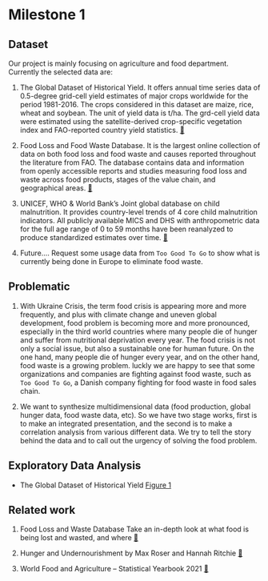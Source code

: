 # Milestone 1

## Dataset

Our project is mainly focusing on agriculture and food department. Currently the selected data are:

1. The Global Dataset of Historical Yield. It offers annual time series data of 0.5-degree grid-cell yield estimates of major crops worldwide for the period 1981-2016. The crops considered in this dataset are maize, rice, wheat and soybean. The unit of yield data is t/ha. The grd-cell yield data were estimated using the satellite-derived crop-specific vegetation index and FAO-reported country yield statistics. [🔗](https://doi.pangaea.de/10.1594/PANGAEA.909132)
![]()

2. Food Loss and Food Waste Database.  It is the largest online collection of data on both food loss and food waste and causes reported throughout the literature from FAO. The database contains data and information from openly accessible reports and studies measuring food loss and waste across food products, stages of the value chain, and geographical areas. [🔗](https://www.fao.org/policy-support/tools-and-publications/resources-details/en/c/1445985/)
![]()

3. UNICEF, WHO & World Bank’s Joint global database on child malnutrition. It provides country-level trends of 4 core child malnutrition indicators. All publicly available MICS and DHS with anthropometric data for the full age range of 0 to 59 months have been reanalyzed to produce standardized estimates over time. [🔗](https://data.unicef.org/resources/dataset/malnutrition-data/)
![]()

4. Future.... Request some usage data from `Too Good To Go` to show what is currently being done in Europe to eliminate food waste.


## Problematic

1. With Ukraine Crisis, the term food crisis is appearing more and more frequently, and plus with climate change and uneven global development, food problem is becoming more and more pronounced, especially in the third world countries where many people die of hunger and suffer from nutritional deprivation every year. The food crisis is not only a social issue, but also a sustainable one for human future. On the one hand, many people die of hunger every year, and on the other hand, food waste is a growing problem. luckly we are happy to see that some organizations and companies are fighting against food waste, such as `Too Good To Go`, a Danish company fighting for food waste in food sales chain. 

2. We want to synthesize multidimensional data (food production, global hunger data, food waste data, etc). So we have two stage works, first is to make an integrated presentation, and the second is to make a correlation analysis from various different data. We try to tell the story behind the data and to call out the urgency of solving the food problem. 

## Exploratory Data Analysis

- The Global Dataset of Historical Yield
[Figure 1](milestones/figures/GDHY.png)



## Related work

1. Food Loss and Waste Database Take an in-depth look at what food is being lost and wasted, and where
[🔗](https://www.fao.org/platform-food-loss-waste/flw-data/en/)

2. Hunger and Undernourishment by Max Roser and Hannah Ritchie 
[🔗](https://ourworldindata.org/hunger-and-undernourishment)

3. World Food and Agriculture – Statistical Yearbook 2021
[🔗](https://www.fao.org/documents/card/en/c/cb4477en/)
